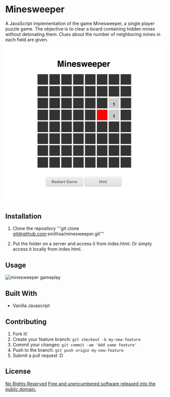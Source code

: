# Minesweeper

A JavaScript implementation of the game Minesweeper, a single player puzzle game. The objective is to clear a board containing hidden mines without detonating them. Clues about the number of neighboring mines in each field are given.

![minesweeper screenshot](https://raw.githubusercontent.com/smithsa/minesweeper/master/screenshot.png)

## Installation

1. Clone the repository
'''git clone git@github.com:smithsa/minesweeper.git'''

2. Put the folder on a server and access it from index.html. Or simply access it locally from index.html.

## Usage

![minesweeper gameplay](https://raw.githubusercontent.com/smithsa/minesweeper/master/gameplay.gif)

## Built With

*  Vanilla Javascript


## Contributing

1. Fork it!
2. Create your feature branch: `git checkout -b my-new-feature`
3. Commit your changes: `git commit -am 'Add some feature'`
4. Push to the branch: `git push origin my-new-feature`
5. Submit a pull request :D

## License

[No Rights Reserved](https://creativecommons.org/publicdomain/zero/1.0/)
[Free and unencumbered software released into the public domain.](http://unlicense.org/UNLICENSE)